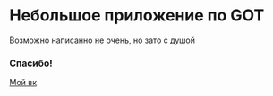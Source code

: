 # Небольшое приложение по GOT

Возможно написанно не очень, но зато с душой

### Спасибо!

[Мой вк](https://vk.com/bewels)
